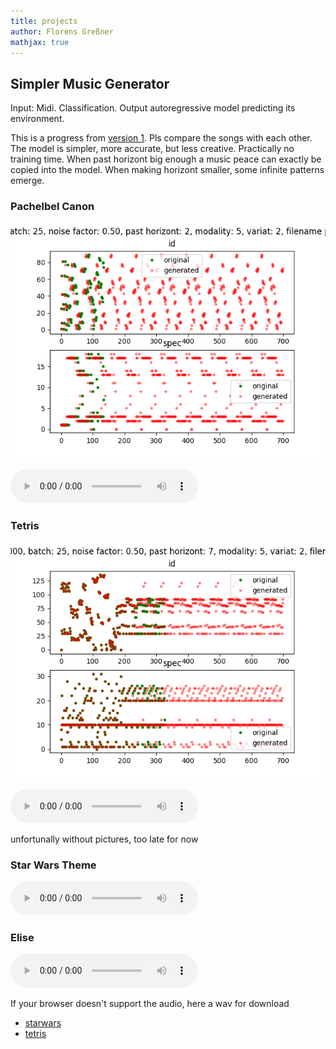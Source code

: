 ```yaml
---
title: projects
author: Florens Greßner
mathjax: true
---
```


## Simpler Music Generator

Input: Midi. Classification. Output autoregressive model predicting its environment.

This is a progress from [version 1](../musicgen). Pls compare the songs with each other. The model is simpler, more accurate, but less creative. Practically no training time. When past horizont big enough a music peace can exactly be copied into the model. When making horizont smaller, some infinite patterns emerge.

### Pachelbel Canon

![pachelbel](./pachelbel_canon_01.png)

<audio controls="controls">
  <source type="audio/wav" src="./nc_pachelbel_canon02.wav"></source>
  <p>Your browser does not support the audio element.</p>
</audio>

### Tetris

![tetris](./tetris01.png)

<audio controls="controls">
  <source type="audio/wav" src="./nc_tetris.wav"></source>
  <p>Your browser does not support the audio element.</p>
</audio>

unfortunally without pictures, too late for now

### Star Wars Theme

<audio controls="controls">
  <source type="audio/wav" src="./nc_starwars.wav"></source>
  <p>Your browser does not support the audio element.</p>
</audio>

### Elise

<audio controls="controls">
  <source type="audio/wav" src="./nc_elise.wav"></source>
  <p>Your browser does not support the audio element.</p>
</audio>


If your browser doesn't support the audio, here a wav for download
- [starwars](./nc_starwars_001.wav)
- [tetris](./nc_tetris001.wav)

